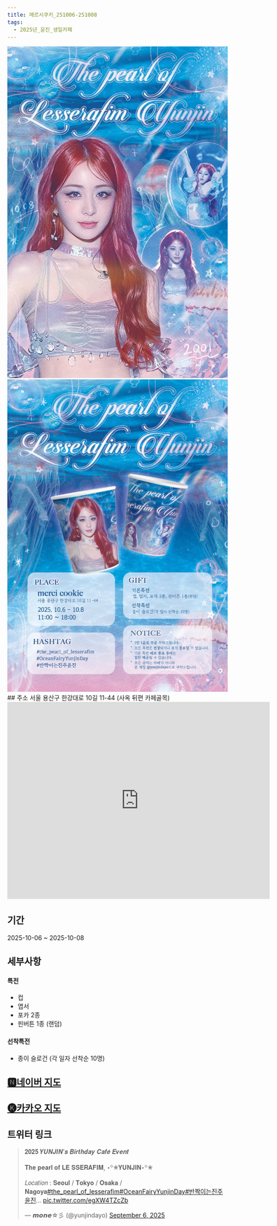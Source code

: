 ```yaml
---
title: 메르시쿠키_251006-251008
tags:
  - 2025년_윤진_생일카페
---
```


<img src="/assets/G0KJRFtaUAAJe5K.jpg"/>
<img src="/assets/G0KJRFebMAAckIJ.jpg"/>
## 주소
서울 용산구 한강대로 10길 11-44
(사옥 뒤편 카페골목)

<iframe src="https://www.google.com/maps/embed?pb=!1m18!1m12!1m3!1d3164.2970242445344!2d126.96219851335364!3d37.52449502641797!2m3!1f0!2f0!3f0!3m2!1i1024!2i768!4f13.1!3m3!1m2!1s0x357ca1f81d1d2b03%3A0xdee19b689f66935!2z7ISc7Jq47Yq567OE7IucIOyaqeyCsOq1rCDtlZzqsJXrjIDroZwxMOq4uCAxMS00NA!5e0!3m2!1sko!2skr!4v1741355839140!5m2!1sko!2skr" width="600" height="450" style="border:0;" allowfullscreen="" loading="lazy" referrerpolicy="no-referrer-when-downgrade"></iframe>

## 기간
2025-10-06 ~ 2025-10-08

## 세부사항
#### 특전
- 컵
- 엽서
- 포카 2종
- 핀버튼 1종 (랜덤)
#### 선착특전
- 종이 슬로건 (각 일자 선착순 10명)


## [🅽네이버 지도](https://naver.me/FZ2iSiKQ)
## [🅚카카오 지도](https://place.map.kakao.com/1963030939)
## 트위터 링크
<blockquote class="twitter-tweet"><p lang="en" dir="ltr">𝟐𝟎𝟐𝟓 𝒀𝑼𝑵𝑱𝑰𝑵’𝒔 𝑩𝒊𝒓𝒕𝒉𝒅𝒂𝒚 𝑪𝒂𝒇𝒆́ 𝑬𝒗𝒆𝒏𝒕 <br><br>𝐓𝐡𝐞 𝐩𝐞𝐚𝐫𝐥 𝐨𝐟 𝐋𝐄 𝐒𝐒𝐄𝐑𝐀𝐅𝐈𝐌, ⋆꙳✮𝐘𝐔𝐍𝐉𝐈𝐍⋆꙳✮<br><br>𝐿𝑜𝑐𝑎𝑡𝑖𝑜𝑛 : 𝐒𝐞𝐨𝐮𝐥 / 𝐓𝐨𝐤𝐲𝐨 / 𝐎𝐬𝐚𝐤𝐚 / 𝐍𝐚𝐠𝐨𝐲𝐚<a href="https://twitter.com/hashtag/the_pearl_of_lesserafim?src=hash&amp;ref_src=twsrc%5Etfw">#the_pearl_of_lesserafim</a><a href="https://twitter.com/hashtag/OceanFairyYunjinDay?src=hash&amp;ref_src=twsrc%5Etfw">#OceanFairyYunjinDay</a><a href="https://twitter.com/hashtag/%EB%B0%98%EC%A7%9D%EC%9D%B4%EB%8A%94%EC%A7%84%EC%A3%BC%EC%9C%A4%EC%A7%84?src=hash&amp;ref_src=twsrc%5Etfw">#반짝이는진주윤진</a>… <a href="https://t.co/egXW4TZcZb">pic.twitter.com/egXW4TZcZb</a></p>&mdash; 𝙢𝙤𝙣𝙚☆彡 (@yunjindayo) <a href="https://twitter.com/yunjindayo/status/1964285042307551686?ref_src=twsrc%5Etfw">September 6, 2025</a></blockquote> <script async src="https://platform.twitter.com/widgets.js" charset="utf-8"></script>

